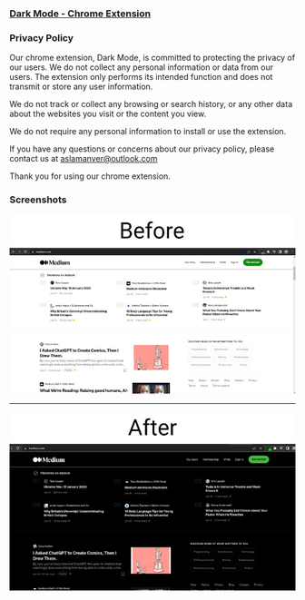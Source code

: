 ### [Dark Mode - Chrome Extension](https://chrome.google.com/webstore/detail/dark-mode/cdhmcgcfgkfppgmgbifcnjecgielikkk)

### Privacy Policy

Our chrome extension, Dark Mode, is committed to protecting the privacy of our users. We do not collect any personal information or data from our users. The extension only performs its intended function and does not transmit or store any user information.

We do not track or collect any browsing or search history, or any other data about the websites you visit or the content you view.

We do not require any personal information to install or use the extension.

If you have any questions or concerns about our privacy policy, please contact us at aslamanver@outlook.com

Thank you for using our chrome extension.

### Screenshots

[![](demo/before.jpg)](demo/before.jpg)

<hr/>

[![](demo/after.jpg)](demo/after.jpg)
